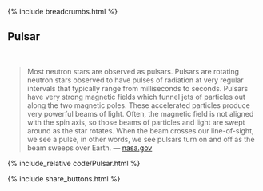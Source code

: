 {% include breadcrumbs.html %}

## Pulsar
<div class="header_line"><br/></div>

<blockquote>
Most neutron stars are observed as pulsars. 
Pulsars are rotating neutron stars observed to have pulses of radiation at very regular intervals 
that typically range from milliseconds to seconds. Pulsars have very strong magnetic fields 
which funnel jets of particles out along the two magnetic poles. These accelerated particles 
produce very powerful beams of light. Often, the magnetic field is not aligned with the spin axis, 
so those beams of particles and light are swept around as the star rotates. 
When the beam crosses our line-of-sight, we see a pulse, in other words, 
we see pulsars turn on and off as the beam sweeps over Earth. &mdash;
<a href="https://imagine.gsfc.nasa.gov/science/objects/neutron_stars1.html">nasa.gov</a>
</blockquote>
<p style="clear:both;"></p>

{% include_relative code/Pulsar.html %}

<p style="clear:both;"></p>

{% include share_buttons.html %}